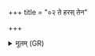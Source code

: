 +++
title = "०२ ते हरस् तेन"

+++
<details><summary>मूलम् (GR)</summary>

(…) ते हरस् तेन तं प्रति हर +++(see 1a))+++  
यो (…) ॥ +++(see 1b)+++
</details>